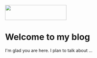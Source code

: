 <img src="https://forum-static.mapillary.com/original/3X/d/0/d01f44ff51078b6e2ce6abe4ad20c5ce0bc3d5b9.png" width="200" height="50">

# Welcome to my blog

I'm glad you are here. I plan to talk about ...
